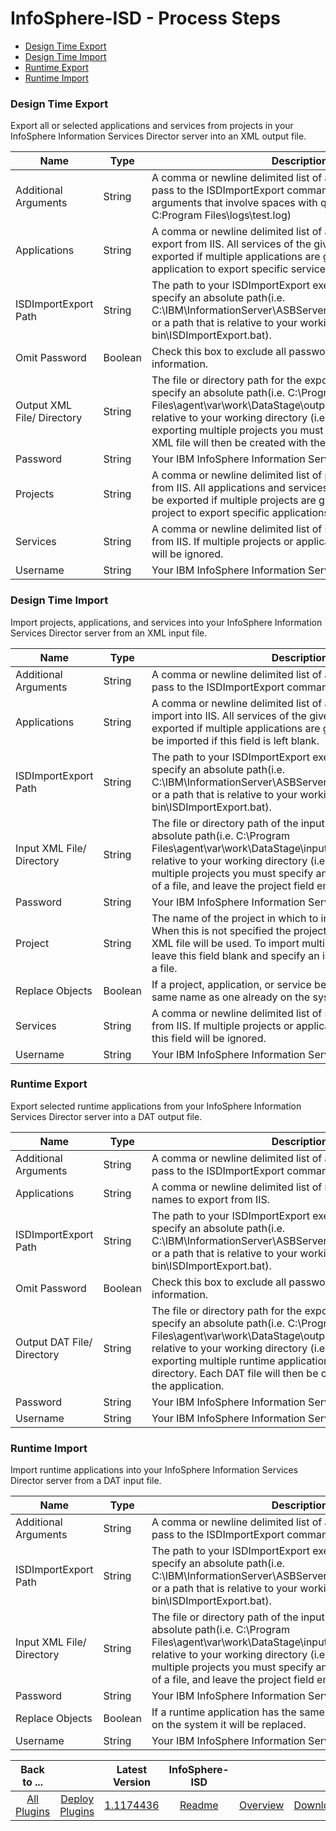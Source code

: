 
# InfoSphere-ISD - Process Steps

* [Design Time Export](#design_time_export)
* [Design Time Import](#design_time_import)
* [Runtime Export](#runtime_export)
* [Runtime Import](#runtime_import)


### Design Time Export


Export all or selected applications and services from projects in your InfoSphere Information Services Director server into an XML output file.


| Name | Type | Description                                                                                                          | Required |
| ---- | ---- | -------------------------------------------------------------------------------------------------------------------- | -------- |
| Additional Arguments | String | A comma or newline delimited list of additionalarguments to pass to the ISDImportExport command. Surround any arguments that involve spaces with quotation marks. (i.e. -log C:Program Files\logs\test.log) | No |
| Applications | String | A comma or newline delimited list of application namesto export from IIS. All services of the given applications will be exported if multiple applications are given. Specify only one application to export specific services. | No |
| ISDImportExport Path | String | The path to your ISDImportExport executable file. Either specify an absolute path(i.e. C:\IBM\InformationServer\ASBServer\bin\ISDImportExport.bat) or a path that is relative to your working directory (i.e. bin\ISDImportExport.bat). | Yes |
| Omit Password | Boolean | Check this box to exclude all passwords from the exported information. | No |
| Output XML File/ Directory | String | The file or directory path for the exported XML file.Either specify an absolute path(i.e. C:\Program Files\agent\var\work\DataStage\output.XML) or a path that is relative to your working directory (i.e. output.XML). When exporting multiple projects you must specify a directory. Each XML file will then be created with the name of the project. | Yes |
| Password | String | Your IBM InfoSphere Information Server user ID. | No |
| Projects | String | A comma or newline delimited list of project names to export from IIS. All applications and services of the givenprojects will be exported if multiple projects are given. Specify only one project to export specific applications or services. | No |
| Services | String | A comma or newline delimited list of service names to export from IIS. If multiple projects or applications are given this field will be ignored. | No |
| Username | String | Your IBM InfoSphere Information Server user ID. | No |

### Design Time Import


Import projects, applications, and services into your InfoSphere Information Services Director server from an XML input file.


| Name | Type | Description                                                                                                          | Required |
| ---- | ---- | -------------------------------------------------------------------------------------------------------------------- | -------- |
| Additional Arguments | String | A comma or newline delimited list of additionalarguments to pass to the ISDImportExport command. (i.e. -verbose) | No |
| Applications | String | A comma or newline delimited list of application namesto import into IIS. All services of the given applications will be exported if multiple applications are given. All applications will be imported if this field is left blank. | No |
| ISDImportExport Path | String | The path to your ISDImportExport executable file. Either specify an absolute path(i.e. C:\IBM\InformationServer\ASBServer\bin\ISDImportExport.bat) or a path that is relative to your working directory (i.e. bin\ISDImportExport.bat). | Yes |
| Input XML File/ Directory | String | The file or directory path of the input XML file.Either specify an absolute path(i.e. C:\Program Files\agent\var\work\DataStage\input.XML) or a path that is relative to your working directory (i.e. input.XML). To import multiple projects you must specify an input directory instead of a file, and leave the project field empty. | Yes |
| Password | String | Your IBM InfoSphere Information Server user ID. | No |
| Project | String | The name of the project in which to import theresources. When this is not specified the project name from the input XML file will be used. To import multiple projects you must leave this field blank and specify an input directory instead of a file. | No |
| Replace Objects | Boolean | If a project, application, or service being imported has the same name as one already on the system it will be replaced. | No |
| Services | String | A comma or newline delimited list of service names to export from IIS. If multiple projects or applications are being imported this field will be ignored. | No |
| Username | String | Your IBM InfoSphere Information Server user ID. | No |

### Runtime Export


Export selected runtime applications from your InfoSphere Information Services Director server into a DAT output file.


| Name | Type | Description                                                                                                          | Required |
| ---- | ---- | -------------------------------------------------------------------------------------------------------------------- | -------- |
| Additional Arguments | String | A comma or newline delimited list of additionalarguments to pass to the ISDImportExport command. (i.e. -verbose) | No |
| Applications | String | A comma or newline delimited list of runtime application names to export from IIS. | Yes |
| ISDImportExport Path | String | The path to your ISDImportExport executable file. Either specify an absolute path(i.e. C:\IBM\InformationServer\ASBServer\bin\ISDImportExport.bat) or a path that is relative to your working directory (i.e. bin\ISDImportExport.bat). | Yes |
| Omit Password | Boolean | Check this box to exclude all passwords from the exported information. | No |
| Output DAT File/ Directory | String | The file or directory path for the exported DAT file.Either specify an absolute path(i.e. C:\Program Files\agent\var\work\DataStage\output.DAT) or a path that is relative to your working directory (i.e. output.DAT). When exporting multiple runtime applications you must specify a directory. Each DAT file will then be created with the name of the application. | Yes |
| Password | String | Your IBM InfoSphere Information Server user ID. | No |
| Username | String | Your IBM InfoSphere Information Server user ID. | No |

### Runtime Import


Import runtime applications into your InfoSphere Information Services Director server from a DAT input file.


| Name | Type | Description                                                                                                          | Required |
| ---- | ---- | -------------------------------------------------------------------------------------------------------------------- | -------- |
| Additional Arguments | String | A comma or newline delimited list of additionalarguments to pass to the ISDImportExport command. (i.e. -verbose) | No |
| ISDImportExport Path | String | The path to your ISDImportExport executable file. Either specify an absolute path(i.e. C:\IBM\InformationServer\ASBServer\bin\ISDImportExport.bat) or a path that is relative to your working directory (i.e. bin\ISDImportExport.bat). | Yes |
| Input XML File/ Directory | String | The file or directory path of the input XML file.Either specify an absolute path(i.e. C:\Program Files\agent\var\work\DataStage\input.XML) or a path that is relative to your working directory (i.e. input.XML). To import multiple projects you must specify an input directory instead of a file, and leave the project field empty. | Yes |
| Password | String | Your IBM InfoSphere Information Server user ID. | No |
| Replace Objects | Boolean | If a runtime application has the same name as an existing one on the system it will be replaced. | No |
| Username | String | Your IBM InfoSphere Information Server user ID. | No |



|Back to ...||Latest Version|InfoSphere-ISD |||
| :---: | :---: | :---: | :---: | :---: | :---: |
|[All Plugins](../../index.md)|[Deploy Plugins](../README.md)|[1.1174436](https://raw.githubusercontent.com/UrbanCode/IBM-UCD-PLUGINS/main/files/infosphere-isd/ucd-plugins-infosphere-isd-1.1174436.zip)|[Readme](README.md)|[Overview](overview.md)|[Downloads](downloads.md)|
